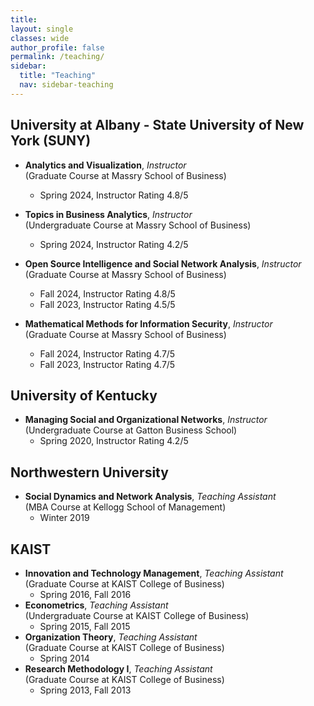 ```yaml
---
title: 
layout: single
classes: wide
author_profile: false
permalink: /teaching/
sidebar:
  title: "Teaching"
  nav: sidebar-teaching
---
```

## University at Albany - State University of New York (SUNY)

+ **Analytics and Visualization**, *Instructor*  
(Graduate Course at Massry School of Business)
  + Spring 2024, Instructor Rating 4.8/5

+ **Topics in Business Analytics**, *Instructor*  
(Undergraduate Course at Massry School of Business)
  + Spring 2024, Instructor Rating 4.2/5

+ **Open Source Intelligence and Social Network Analysis**, *Instructor*     
(Graduate Course at Massry School of Business)
  + Fall 2024, Instructor Rating 4.8/5
  + Fall 2023, Instructor Rating 4.5/5

+ **Mathematical Methods for Information Security**, *Instructor*     
(Graduate Course at Massry School of Business)
  + Fall 2024, Instructor Rating 4.7/5
  + Fall 2023, Instructor Rating 4.7/5




## University of Kentucky
+ **Managing Social and Organizational Networks**, *Instructor*     
(Undergraduate Course at Gatton Business School)
  + Spring 2020, Instructor Rating 4.2/5


## Northwestern University
+ **Social Dynamics and Network Analysis**, *Teaching Assistant*   
(MBA Course at Kellogg School of Management) 
  + Winter 2019  


## KAIST
+ **Innovation and Technology Management**, *Teaching Assistant*   
(Graduate Course at KAIST College of Business) 
  + Spring 2016, Fall 2016  
+ **Econometrics**, *Teaching Assistant*   
(Undergraduate Course at KAIST College of Business)
  + Spring 2015, Fall 2015  
+ **Organization Theory**, *Teaching Assistant*  
(Graduate Course at KAIST College of Business)
  + Spring 2014  
+ **Research Methodology I**, *Teaching Assistant*    
(Graduate Course at KAIST College of Business)
  + Spring 2013, Fall 2013  
